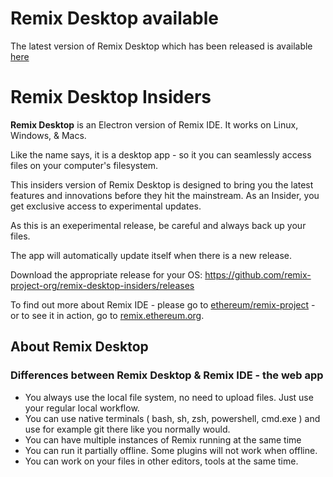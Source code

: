 # Remix Desktop available

The latest version of Remix Desktop which has been released is available [here](https://github.com/remix-project-org/remix-desktop/releases)

# Remix Desktop Insiders

**Remix Desktop** is an Electron version of Remix IDE.  It works on Linux, Windows, & Macs.

Like the name says, it is a desktop app - so it you can seamlessly access files on your computer's filesystem.  

This insiders version of Remix Desktop is designed to bring you the latest features and innovations before they hit the mainstream. 
As an Insider, you get exclusive access to experimental updates.

As this is an exeperimental release, be careful and always back up your files.

The app will automatically update itself when there is a new release.

Download the appropriate release for your OS: https://github.com/remix-project-org/remix-desktop-insiders/releases

To find out more about Remix IDE - please go to [ethereum/remix-project](https://github.com/ethereum/remix-project) - or to see it in action, go to [remix.ethereum.org](https://remix.ethereum.org).

## About Remix Desktop

### Differences between Remix Desktop & Remix IDE - the web app

- You always use the local file system, no need to upload files. Just use your regular local workflow.
- You can use native terminals ( bash, sh, zsh, powershell, cmd.exe ) and use for example git there like you normally would.
- You can have multiple instances of Remix running at the same time
- You can run it partially offline. Some plugins will not work when offline.
- You can work on your files in other editors, tools at the same time.

